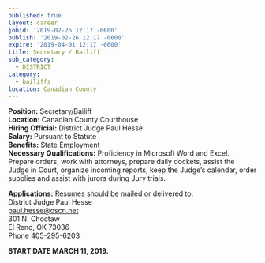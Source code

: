 ```yaml
---
published: true
layout: career
jobid: '2019-02-26 12:17 -0600'
publish: '2019-02-26 12:17 -0600'
expire: '2019-04-01 12:17 -0600'
title: Secretary / Bailiff
sub_category:
  - DISTRICT
category:
  - bailiffs
location: Canadian County
---
```

**Position:** Secretary/Bailiff  
**Location:** Canadian County Courthouse  
**Hiring Official:** District Judge Paul Hesse  
**Salary:** Pursuant to Statute  
**Benefits:** State Employment  
**Necessary Qualifications:** Proficiency in Microsoft Word and Excel.  Prepare orders, work with attorneys, prepare daily dockets, assist the Judge in Court, organize incoming reports, keep the Judge’s calendar, order supplies and assist with jurors during Jury trials.
					
**Applications:** Resumes should be mailed or delivered to:  
District Judge Paul Hesse  
[paul.hesse@oscn.net](mailto:paul.hesse@oscn.net)  
301 N. Choctaw    
El Reno, OK  73036  
Phone 405-295-6203  

**START DATE MARCH 11, 2019.**
